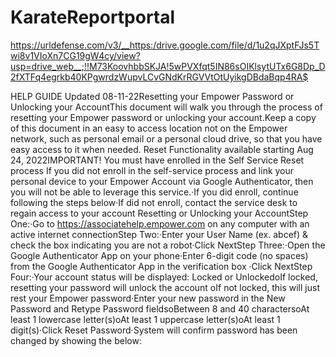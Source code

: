 # KarateReportportal
https://urldefense.com/v3/__https:/drive.google.com/file/d/1u2qJXptFJs5Twi8v1VIoXn7CG19gW4cy/view?usp=drive_web__;!!M73KoovhbbSKJA!5wPVXfqt5IN86sOIKlsytUTx6G8Dp_D2fXTFq4egrkb40KPgwrdzWupvLCvGNdKrRGVVtOtUyikgDBdaBqp4RA$




HELP GUIDE       Updated 08-11-22Resetting your Empower Password or Unlocking your AccountThis document will walk you through the process of resetting your Empower password or unlocking your account.Keep a copy of this document in an easy to access location not on the Empower network, such as personal email or a personal cloud drive, so that you have easy access to it when needed. Reset Functionality available starting Aug 24, 2022IMPORTANT! You must have enrolled in the Self Service Reset process If you did not enroll in the self-service process and link your personal device to your Empower Account via Google Authenticator, then you will not be able to leverage this service.·If you did enroll, continue following the steps below·If did not enroll, contact the service desk to regain access to your account  Resetting or Unlocking your AccountStep One:·Go to https://associatehelp.empower.com on any computer with an active internet connectionStep Two:·Enter your User Name (ex. abcef) & check the box indicating you are not a robot·Click NextStep Three:·Open the Google Authenticator App on your phone·Enter 6-digit code (no spaces) from the Google Authenticator App in the verification box ·Click NextStep Four:·Your account status will be displayed: Locked or UnlockedoIf locked, resetting your password will unlock the account oIf not locked, this will just rest your Empower password·Enter your new password in the New Password and Retype Password fieldsoBetween 8 and 40 charactersoAt least 1 lowercase letter(s)oAt least 1 uppercase letter(s)oAt least 1 digit(s)·Click Reset Password·System will confirm password has been changed by showing the below:
